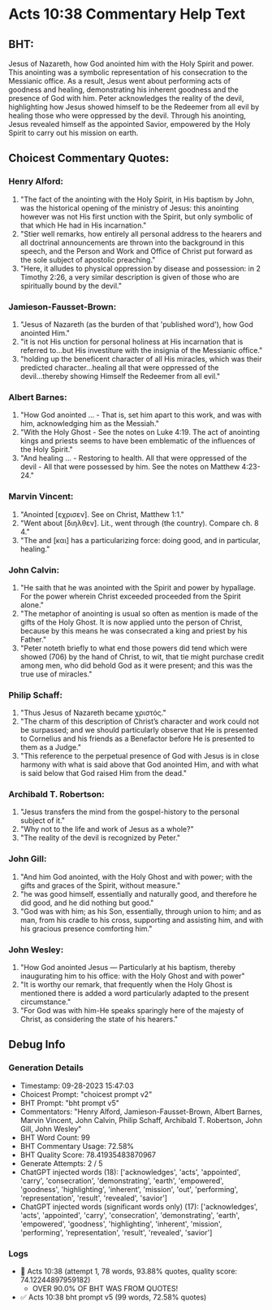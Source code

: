 # Acts 10:38 Commentary Help Text

## BHT:
Jesus of Nazareth, how God anointed him with the Holy Spirit and power. This anointing was a symbolic representation of his consecration to the Messianic office. As a result, Jesus went about performing acts of goodness and healing, demonstrating his inherent goodness and the presence of God with him. Peter acknowledges the reality of the devil, highlighting how Jesus showed himself to be the Redeemer from all evil by healing those who were oppressed by the devil. Through his anointing, Jesus revealed himself as the appointed Savior, empowered by the Holy Spirit to carry out his mission on earth.

## Choicest Commentary Quotes:
### Henry Alford:
1. "The fact of the anointing with the Holy Spirit, in His baptism by John, was the historical opening of the ministry of Jesus: this anointing however was not His first unction with the Spirit, but only symbolic of that which He had in His incarnation."
2. "Stier well remarks, how entirely all personal address to the hearers and all doctrinal announcements are thrown into the background in this speech, and the Person and Work and Office of Christ put forward as the sole subject of apostolic preaching."
3. "Here, it alludes to physical oppression by disease and possession: in 2 Timothy 2:26, a very similar description is given of those who are spiritually bound by the devil."

### Jamieson-Fausset-Brown:
1. "Jesus of Nazareth (as the burden of that 'published word'), how God anointed Him."
2. "it is not His unction for personal holiness at His incarnation that is referred to...but His investiture with the insignia of the Messianic office."
3. "holding up the beneficent character of all His miracles, which was their predicted character...healing all that were oppressed of the devil...thereby showing Himself the Redeemer from all evil."

### Albert Barnes:
1. "How God anointed ... - That is, set him apart to this work, and was with him, acknowledging him as the Messiah."
2. "With the Holy Ghost - See the notes on Luke 4:19. The act of anointing kings and priests seems to have been emblematic of the influences of the Holy Spirit."
3. "And healing ... - Restoring to health. All that were oppressed of the devil - All that were possessed by him. See the notes on Matthew 4:23-24."

### Marvin Vincent:
1. "Anointed [εχρισεν]. See on Christ, Matthew 1:1."
2. "Went about [διηλθεν]. Lit., went through (the country). Compare ch. 8 4."
3. "The and [και] has a particularizing force: doing good, and in particular, healing."

### John Calvin:
1. "He saith that he was anointed with the Spirit and power by hypallage. For the power wherein Christ exceeded proceeded from the Spirit alone."
2. "The metaphor of anointing is usual so often as mention is made of the gifts of the Holy Ghost. It is now applied unto the person of Christ, because by this means he was consecrated a king and priest by his Father."
3. "Peter noteth briefly to what end those powers did tend which were showed (706) by the hand of Christ, to wit, that tie might purchase credit among men, who did behold God as it were present; and this was the true use of miracles."

### Philip Schaff:
1. "Thus Jesus of Nazareth became χριστός."
2. "The charm of this description of Christ’s character and work could not be surpassed; and we should particularly observe that He is presented to Cornelius and his friends as a Benefactor before He is presented to them as a Judge."
3. "This reference to the perpetual presence of God with Jesus is in close harmony with what is said above that God anointed Him, and with what is said below that God raised Him from the dead."

### Archibald T. Robertson:
1. "Jesus transfers the mind from the gospel-history to the personal subject of it."
2. "Why not to the life and work of Jesus as a whole?"
3. "The reality of the devil is recognized by Peter."

### John Gill:
1. "And him God anointed, with the Holy Ghost and with power; with the gifts and graces of the Spirit, without measure."
2. "he was good himself, essentially and naturally good, and therefore he did good, and he did nothing but good."
3. "God was with him; as his Son, essentially, through union to him; and as man, from his cradle to his cross, supporting and assisting him, and with his gracious presence comforting him."

### John Wesley:
1. "How God anointed Jesus — Particularly at his baptism, thereby inaugurating him to his office: with the Holy Ghost and with power"
2. "It is worthy our remark, that frequently when the Holy Ghost is mentioned there is added a word particularly adapted to the present circumstance."
3. "For God was with him-He speaks sparingly here of the majesty of Christ, as considering the state of his hearers."


## Debug Info
### Generation Details
- Timestamp: 09-28-2023 15:47:03
- Choicest Prompt: "choicest prompt v2"
- BHT Prompt: "bht prompt v5"
- Commentators: "Henry Alford, Jamieson-Fausset-Brown, Albert Barnes, Marvin Vincent, John Calvin, Philip Schaff, Archibald T. Robertson, John Gill, John Wesley"
- BHT Word Count: 99
- BHT Commentary Usage: 72.58%
- BHT Quality Score: 78.41935483870967
- Generate Attempts: 2 / 5
- ChatGPT injected words (18):
	['acknowledges', 'acts', 'appointed', 'carry', 'consecration', 'demonstrating', 'earth', 'empowered', 'goodness', 'highlighting', 'inherent', 'mission', 'out', 'performing', 'representation', 'result', 'revealed', 'savior']
- ChatGPT injected words (significant words only) (17):
	['acknowledges', 'acts', 'appointed', 'carry', 'consecration', 'demonstrating', 'earth', 'empowered', 'goodness', 'highlighting', 'inherent', 'mission', 'performing', 'representation', 'result', 'revealed', 'savior']

### Logs
- 🔄 Acts 10:38 (attempt 1, 78 words, 93.88% quotes, quality score: 74.12244897959182) 
	- OVER 90.0% OF BHT WAS FROM QUOTES!
- ✅ Acts 10:38 bht prompt v5 (99 words, 72.58% quotes)